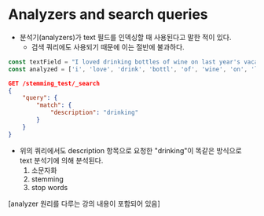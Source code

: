 # Analyzers and search queries

-   분석기(analyzers)가 text 필드를 인덱싱할 때 사용된다고 말한 적이 있다.
    -   검색 쿼리에도 사용되기 때문에 이는 절반에 불과하다.

```js
const textField = "I loved drinking bottles of wine on last year's vacation.";
const analyzed = ['i', 'love', 'drink', 'bottl', 'of', 'wine', 'on', 'last', 'year', 'vacat'];
```

```json
GET /stemming_test/_search
{
    "query": {
        "match": {
            "description": "drinking"
        }
    }
}
```

-   위의 쿼리에서도 description 항목으로 요청한 "drinking"이 똑같은 방식으로 text 분석기에 의해 분석된다.
    1.  소문자화
    2.  stemming
    3.  stop words

[analyzer 원리를 다루는 강의 내용이 포함되어 있음]
